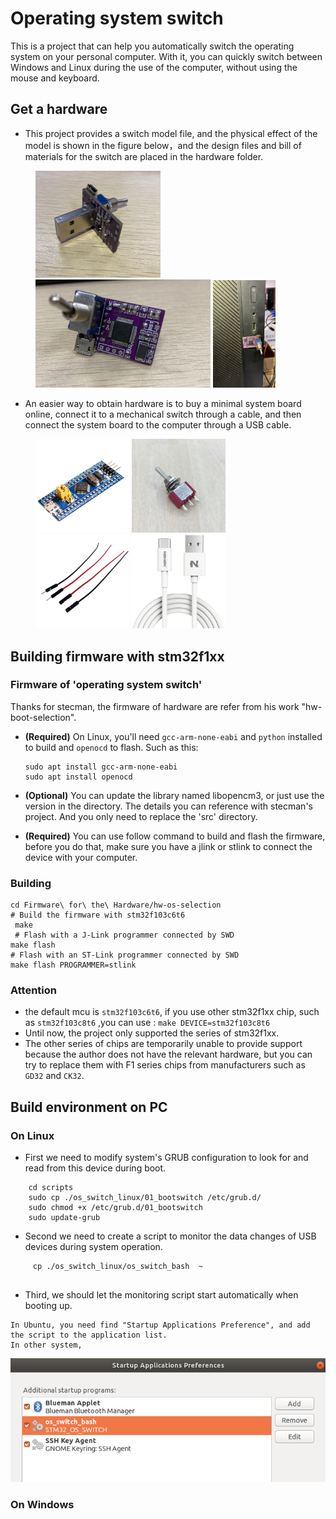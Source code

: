 # Operating system switch
 This is a project that can help you automatically switch the operating system on your personal computer. With it, you can quickly switch between Windows and Linux during the use of the computer, without using the mouse and keyboard.

## Get a  hardware
- This project provides a switch model file, and the physical effect of the model is shown in the figure below，and the design files and bill of materials for the switch are placed in the hardware folder.
<figure class="Three">
    <img src="./pictures/switch_01.jpg" width=200/>
    <img src="./pictures/switch_02.jpg"width=280/>
    <img src="./pictures/switch_03.jpg"width=100/>
</figure>


-  An easier way to obtain hardware is to buy a minimal system board online, connect it to a mechanical switch through a cable, and then connect the system board to the computer through a USB cable.

<figure class="four">
    <img src="./pictures/MinimumSystemDevelopmentBoard.jpg" width=150/>
    <img src="./pictures/toggle_switch.jpg"width=150/>
    <img src="./pictures/cable.jpg"width=150/>
    <img src="./pictures/usb.jpeg"width=150/>
</figure>

## Building firmware with stm32f1xx


### Firmware of  'operating system switch'
Thanks for stecman, the firmware of hardware are refer from his work "hw-boot-selection".

- **(Required)**  On Linux, you'll need `gcc-arm-none-eabi` and `python` installed to build and `openocd` to flash. Such as this:
    ```
    sudo apt install gcc-arm-none-eabi
    sudo apt install openocd
    ```

- **(Optional)** You can update the library  named libopencm3, or just use the version in the directory. The details you can reference with stecman's project. And you only need to replace the 'src' directory.

- **(Required)** You can use follow command to build and flash the firmware,  before you do that, make sure you have a jlink or stlink to connect the device with your computer. 

### Building

```
cd Firmware\ for\ the\ Hardware/hw-os-selection
# Build the firmware with stm32f103c6t6
 make   
 # Flash with a J-Link programmer connected by SWD
make flash 
# Flash with an ST-Link programmer connected by SWD
make flash PROGRAMMER=stlink
```

### Attention

-  the default  mcu  is  `stm32f103c6t6`,  if you use other stm32f1xx chip,  such as `stm32f103c8t6` ,you can use :  `make DEVICE=stm32f103c8t6`
-  Until now,  the project only supported the series of stm32f1xx.
- The other series of chips are temporarily unable to provide support because the author does not have the relevant hardware, but you can try to replace them with F1 series chips from manufacturers such as `GD32` and `CK32`.


##  Build environment on PC

### On Linux
- First we need  to modify  system's GRUB configuration to look for and read from this device during boot.
```
    cd scripts
    sudo cp ./os_switch_linux/01_bootswitch /etc/grub.d/
    sudo chmod +x /etc/grub.d/01_bootswitch
    sudo update-grub

```
- Second we need to create a script to monitor the data changes of USB devices during system operation.
```
     cp ./os_switch_linux/os_switch_bash  ~
    
```


- Third, we should let the monitoring script start automatically when booting up.
```
In Ubuntu, you need find "Startup Applications Preference", and add the script to the application list.
In other system, 

```
  <img src="./pictures/startup.png"  > 

### On Windows